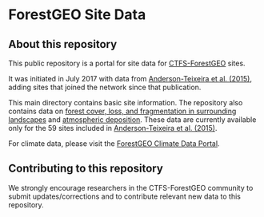 # ForestGEO Site Data

## About this repository
This public repository is a portal for site data for [CTFS-ForestGEO](http://www.forestgeo.si.edu/) sites.

It was initiated in July 2017 with data from [Anderson-Teixeira et al. (2015)](http://onlinelibrary.wiley.com/doi/10.1111/gcb.12712/abstract), adding sites that joined the network since that publication. 

This main directory contains basic site information. The repository also contains data on [forest cover, loss, and fragmentation in surrounding landscapes](https://github.com/forestgeo/Site-Data/tree/master/Landscape%20forest%20cover%20and%20change) and [atmospheric deposition](https://github.com/forestgeo/Site-Data/tree/master/Atmospheric%20deposition). These data are currently available only for the 59 sites included in [Anderson-Teixeira et al. (2015)](http://onlinelibrary.wiley.com/doi/10.1111/gcb.12712/abstract).

For climate data, please visit the [ForestGEO Climate Data Portal](https://github.com/forestgeo/Climate).

## Contributing to this repository
We strongly encourage researchers in the CTFS-ForestGEO community to submit updates/corrections and to contribute relevant new data to this repository.
